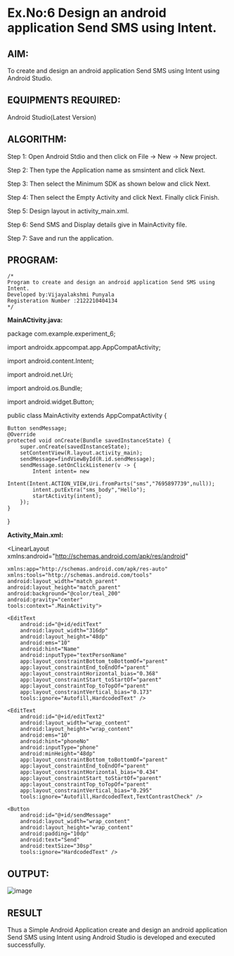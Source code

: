 
# Ex.No:6 Design an android application Send SMS using Intent.


## AIM:

To create and design an android application Send SMS using Intent using Android Studio.

## EQUIPMENTS REQUIRED:

Android Studio(Latest Version)

## ALGORITHM:

Step 1: Open Android Stdio and then click on File -> New -> New project.

Step 2: Then type the Application name as smsintent and click Next. 

Step 3: Then select the Minimum SDK as shown below and click Next.

Step 4: Then select the Empty Activity and click Next. Finally click Finish.

Step 5: Design layout in activity_main.xml.

Step 6: Send SMS and Display details give in MainActivity file.

Step 7: Save and run the application.

## PROGRAM:
```
/*
Program to create and design an android application Send SMS using Intent.
Developed by:Vijayalakshmi Punyala
Registeration Number :2122210404134
*/
```
**MainACtivity.java:**

package com.example.experiment_6;

import androidx.appcompat.app.AppCompatActivity;


import android.content.Intent;

import android.net.Uri;

import android.os.Bundle;

import android.widget.Button;

public class MainActivity extends AppCompatActivity 
{

    Button sendMessage;
    @Override
    protected void onCreate(Bundle savedInstanceState) {
        super.onCreate(savedInstanceState);
        setContentView(R.layout.activity_main);
        sendMessage=findViewById(R.id.sendMessage);
        sendMessage.setOnClickListener(v -> {
            Intent intent= new
                    Intent(Intent.ACTION_VIEW,Uri.fromParts("sms","7695897739",null));
            intent.putExtra("sms_body","Hello");
            startActivity(intent);
        });
    }
}

**Activity_Main.xml:**

<?xml version="1.0" encoding="utf-8"?>

<LinearLayout xmlns:android="http://schemas.android.com/apk/res/android"
              
    xmlns:app="http://schemas.android.com/apk/res-auto"
    xmlns:tools="http://schemas.android.com/tools"
    android:layout_width="match_parent"
    android:layout_height="match_parent"
    android:background="@color/teal_200"
    android:gravity="center"
    tools:context=".MainActivity">

    <EditText
        android:id="@+id/editText"
        android:layout_width="316dp"
        android:layout_height="48dp"
        android:ems="10"
        android:hint="Name"
        android:inputType="textPersonName"
        app:layout_constraintBottom_toBottomOf="parent"
        app:layout_constraintEnd_toEndOf="parent"
        app:layout_constraintHorizontal_bias="0.368"
        app:layout_constraintStart_toStartOf="parent"
        app:layout_constraintTop_toTopOf="parent"
        app:layout_constraintVertical_bias="0.173"
        tools:ignore="Autofill,HardcodedText" />

    <EditText
        android:id="@+id/editText2"
        android:layout_width="wrap_content"
        android:layout_height="wrap_content"
        android:ems="10"
        android:hint="phoneNo"
        android:inputType="phone"
        android:minHeight="48dp"
        app:layout_constraintBottom_toBottomOf="parent"
        app:layout_constraintEnd_toEndOf="parent"
        app:layout_constraintHorizontal_bias="0.434"
        app:layout_constraintStart_toStartOf="parent"
        app:layout_constraintTop_toTopOf="parent"
        app:layout_constraintVertical_bias="0.295"
        tools:ignore="Autofill,HardcodedText,TextContrastCheck" />

    <Button
        android:id="@+id/sendMessage"
        android:layout_width="wrap_content"
        android:layout_height="wrap_content"
        android:padding="10dp"
        android:text="Send"
        android:textSize="30sp"
        tools:ignore="HardcodedText" />
  
</LinearLayout>


## OUTPUT:

![image](https://github.com/Vijayalakshmi230/Mobile-Application-Development/assets/127175503/511c2c79-5dbd-4ebf-a9ea-30b04ad6551b)


## RESULT
Thus a Simple Android Application create and design an android application Send SMS using Intent using Android Studio is developed and executed successfully.
